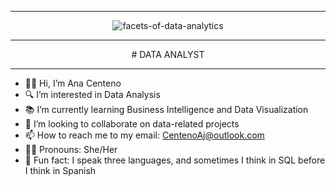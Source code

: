 


<div align="center">
  <hr>
  
 ![facets-of-data-analytics](https://github.com/user-attachments/assets/16c9cc1e-ede3-4cba-b3ef-7861ca5fa8fb)

  <hr>
</div>



<div align="center">
# DATA ANALYST 
 <hr>
</div>

- 🙋‍♀️ Hi, I’m Ana Centeno
- 🔍 I’m interested in Data Analysis 
- 📚 I’m currently learning Business Intelligence and Data Visualization
- 🤝 I’m looking to collaborate on data-related projects
- 📫 How to reach me to my email: CentenoAj@outlook.com
- 👩‍💼 Pronouns: She/Her 
- 🧠 Fun fact: I speak three languages, and sometimes I think in SQL before I think in Spanish
<!---
acenteno320/acenteno320 is a ✨ special ✨ repository because its `README.md` (this file) appears on your GitHub profile.
You can click the Preview link to take a look at your changes.
--->
